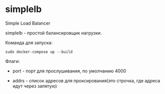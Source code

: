 # simplelb
Simple Load Balancer

simplelb - простой балансировщик нагрузки.

Команда для запуска:

```
sudo docker-compose up --build
```

Флаги:

* port - порт для прослушивания, по умолчанию 4000

* addrs - список адресов для проксирования(это строчка, где адреса идут через запятую)

